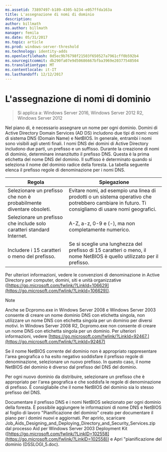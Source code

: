 ```yaml
---
ms.assetid: 73897497-b189-4305-b234-e057ffda163a
title: L'assegnazione di nomi di dominio
description: 
author: billmath
ms.author: billmath
manager: femila
ms.date: 05/31/2017
ms.topic: article
ms.prod: windows-server-threshold
ms.technology: identity-adds
ms.openlocfilehash: 0d5ec9b76798f21503f650527a7961cff0b592b4
ms.sourcegitcommit: db290fa07e9d50686667bfba3969e20377548504
ms.translationtype: MT
ms.contentlocale: it-IT
ms.lasthandoff: 12/12/2017
---
```

# <a name="assigning-domain-names"></a>L'assegnazione di nomi di dominio

>Si applica a: Windows Server 2016, Windows Server 2012 R2, Windows Server 2012

Nel piano di, è necessario assegnare un nome per ogni dominio. Domini di Active Directory Domain Services (AD DS) includono due tipi di nomi: nomi di sistema DNS (Domain Name) e NetBIOS. In generale, entrambi i nomi sono visibili agli utenti finali. I nomi DNS dei domini di Active Directory includono due parti, un prefisso e un suffisso. Durante la creazione di nomi di dominio, determinare innanzitutto il prefisso DNS. Questa è la prima etichetta del nome DNS del dominio. Il suffisso è determinato quando si seleziona il nome del dominio radice della foresta. La tabella seguente elenca il prefisso regole di denominazione per i nomi DNS.  
  
|Regola|Spiegazione|  
|--------|---------------|  
|Selezionare un prefisso che non è probabilmente diventare obsoleti.|Evitare nomi, ad esempio una linea di prodotti o un sistema operativo che potrebbero cambiare in futuro. Ti consigliamo di usare nomi geografici.|  
|Selezionare un prefisso che include solo caratteri standard Internet.|A-Z, a-z, 0-9 e (-), ma non completamente numerico.|  
|Includere i 15 caratteri o meno del prefisso.|Se si sceglie una lunghezza del prefisso di 15 caratteri o meno, il nome NetBIOS è quello utilizzato per il prefisso.|  
  
Per ulteriori informazioni, vedere le convenzioni di denominazione in Active Directory per computer, domini, siti e unità organizzative ([https://go.microsoft.com/fwlink/?LinkId=106629](https://go.microsoft.com/fwlink/?LinkId=106629)).  
  
> [!NOTE]  
>  Anche se Dcpromo.exe in Windows Server 2008 e Windows Server 2003 consente di creare un nome dominio DNS con etichetta singola, non utilizzare un nome DNS con etichetta singola per un dominio per diversi motivi. In Windows Server 2008 R2, Dcpromo.exe non consente di creare un nome DNS con etichetta singola per un dominio. Per ulteriori informazioni, vedere [https://go.microsoft.com/fwlink/?LinkId=92467.](https://go.microsoft.com/fwlink/?LinkId=92467)   
  
Se il nome NetBIOS corrente del dominio non è appropriato rappresentare l'area geografica o ha esito negativo soddisfare il prefisso regole di denominazione, selezionare un nuovo prefisso. In questo caso, il nome NetBIOS del dominio è diverso dal prefisso del DNS del dominio.  
  
Per ogni nuovo dominio da distribuire, selezionare un prefisso che è appropriato per l'area geografica e che soddisfa le regole di denominazione di prefisso. È consigliabile che il nome NetBIOS del dominio sia lo stesso prefisso del DNS.  
  
Documentare il prefisso DNS e i nomi NetBIOS selezionato per ogni dominio della foresta. È possibile aggiungere le informazioni di nome DNS e NetBIOS al foglio di lavoro "Pianificazione del dominio" creato per documentare il piano per i domini nuovi e aggiornati. Per aprirlo, scaricare Job_Aids_Designing_and_Deploying_Directory_and_Security_Services.zip dal processo Aid per Windows Server 2003 Deployment Kit ([https://go.microsoft.com/fwlink/?LinkID=102558](https://go.microsoft.com/fwlink/?LinkID=102558)) e Apri "pianificazione del dominio (DSSLOGI_5.doc).  
  


